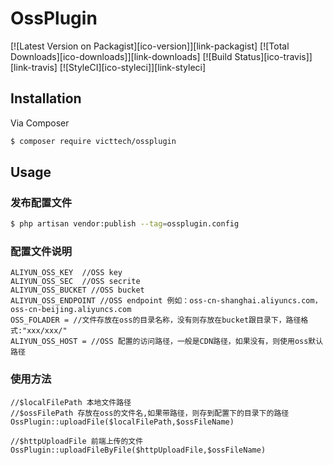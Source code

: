 # OssPlugin

[![Latest Version on Packagist][ico-version]][link-packagist]
[![Total Downloads][ico-downloads]][link-downloads]
[![Build Status][ico-travis]][link-travis]
[![StyleCI][ico-styleci]][link-styleci]


## Installation

Via Composer

``` bash
$ composer require victtech/ossplugin
```

## Usage
### 发布配置文件
```bash
$ php artisan vendor:publish --tag=ossplugin.config 
```

### 配置文件说明
```phpregexp
ALIYUN_OSS_KEY  //OSS key
ALIYUN_OSS_SEC  //OSS secrite
ALIYUN_OSS_BUCKET //OSS bucket
ALIYUN_OSS_ENDPOINT //OSS endpoint 例如：oss-cn-shanghai.aliyuncs.com，oss-cn-beijing.aliyuncs.com
OSS_FOLADER = //文件存放在oss的目录名称，没有则存放在bucket跟目录下，路径格式:"xxx/xxx/"
ALIYUN_OSS_HOST = //OSS 配置的访问路径，一般是CDN路径，如果没有，则使用oss默认路径
```

### 使用方法
```phpregexp
//$localFilePath 本地文件路径
//$ossFilePath 存放在oss的文件名,如果带路径，则存到配置下的目录下的路径
OssPlugin::uploadFile($localFilePath,$ossFileName)

//$httpUploadFile 前端上传的文件
OssPlugin::uploadFileByFile($httpUploadFile,$ossFileName)
```
